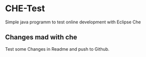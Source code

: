 # CHE-Test

Simple java programm to test online development with Eclipse Che

## Changes mad with che

Test some Changes in Readme and push to Github.


